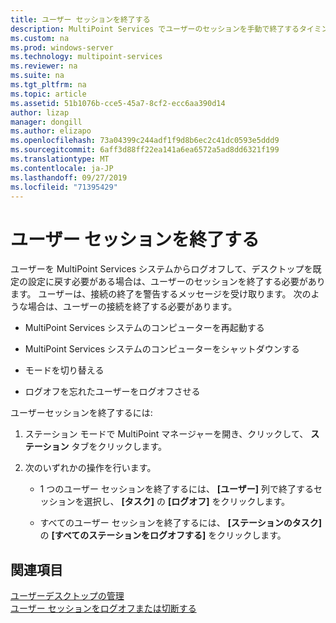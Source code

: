 ```yaml
---
title: ユーザー セッションを終了する
description: MultiPoint Services でユーザーのセッションを手動で終了するタイミングと方法について説明します。
ms.custom: na
ms.prod: windows-server
ms.technology: multipoint-services
ms.reviewer: na
ms.suite: na
ms.tgt_pltfrm: na
ms.topic: article
ms.assetid: 51b1076b-cce5-45a7-8cf2-ecc6aa390d14
author: lizap
manager: dongill
ms.author: elizapo
ms.openlocfilehash: 73a04399c244adf1f9d8b6ec2c41dc0593e5ddd9
ms.sourcegitcommit: 6aff3d88ff22ea141a6ea6572a5ad8dd6321f199
ms.translationtype: MT
ms.contentlocale: ja-JP
ms.lasthandoff: 09/27/2019
ms.locfileid: "71395429"
---
```

# <a name="end-a-user-session"></a>ユーザー セッションを終了する
ユーザーを MultiPoint Services システムからログオフして、デスクトップを既定の設定に戻す必要がある場合は、ユーザーのセッションを終了する必要があります。 ユーザーは、接続の終了を警告するメッセージを受け取ります。 次のような場合は、ユーザーの接続を終了する必要があります。  
  
-   MultiPoint Services システムのコンピューターを再起動する  
  
-   MultiPoint Services システムのコンピューターをシャットダウンする  
  
-   モードを切り替える  
  
-   ログオフを忘れたユーザーをログオフさせる  
  
ユーザーセッションを終了するには:  
  
1.  ステーション モードで MultiPoint マネージャーを開き、クリックして、 **ステーション**  タブをクリックします。  
  
2.  次のいずれかの操作を行います。  
  
    -   1 つのユーザー セッションを終了するには、 **[ユーザー]** 列で終了するセッションを選択し、 **[タスク]** の **[ログオフ]** をクリックします。  
  
    -   すべてのユーザー セッションを終了するには、 **[ステーションのタスク]** の **[すべてのステーションをログオフする]** をクリックします。  
  
## <a name="see-also"></a>関連項目  
[ユーザーデスクトップの管理](manage-user-desktops-using-multipoint-dashboard.md)  
[ユーザー セッションをログオフまたは切断する](Log-off-or-Disconnect-User-Sessions.md)